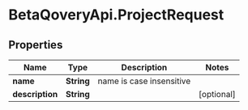 # BetaQoveryApi.ProjectRequest

## Properties

Name | Type | Description | Notes
------------ | ------------- | ------------- | -------------
**name** | **String** | name is case insensitive | 
**description** | **String** |  | [optional] 


